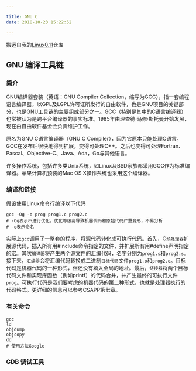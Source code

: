 ```yaml
---

title: GNU_C
date: 2018-10-23 15:22:52

---
```

搬运自我的[Linux0.11](https://github.com/GiantZwlin/linux0.11)仓库

## GNU 编译工具链

### 简介

GNU编译器套装（英语：GNU Compiler Collection，缩写为GCC），指一套编程语言编译器，以GPL及LGPL许可证所发行的自由软件，也是GNU项目的关键部分，也是GNU工具链的主要组成部分之一。GCC（特别是其中的C语言编译器）也常被认为是跨平台编译器的事实标准。1985年由理查德·马修·斯托曼开始发展，现在由自由软件基金会负责维护工作。
<!--more-->
原名为GNU C语言编译器（GNU C Compiler），因为它原本只能处理C语言。GCC在发布后很快地得到扩展，变得可处理C++。之后也变得可处理Fortran、Pascal、Objective-C、Java、Ada，Go与其他语言。

许多操作系统，包括许多类Unix系统，如Linux及BSD家族都采用GCC作为标准编译器。苹果计算机预装的Mac OS X操作系统也采用这个编译器。

### 编译和链接

假设使用Linux命令行编译以下代码

```shell
gcc -Og -o prog prog1.c prog2.c
# -Og表示不进行优化，优化等级高导致机器代码和原始代码严重变形，不易分析
# -o表示命名
```

实际上`gcc`调用了一整套的程序，将源代码转化成可执行代码。首先，C`预处理器`扩展源代码，插入所有用#include命令指定的文件，并扩展所有用#define声明指定的宏。其次`编译器`将产生两个源文件的汇编代码，名字分别为`prog1.s`和`prog2.s`。接下来，`汇编器`会将汇编代码转换成二进制`目标代码`文件`prog1.o`和`prog2.o`。目标代码是机器代码的一种形式，但还没有填入全局的地址。最后，`链接器`将两个目标代码文件和实现库函数（例如printf）的代码合并，并产生最终的可执行文件`prog`。可执行代码是我们要考虑的机器代码的第二种形式，也就是处理器执行的代码格式。更详细的信息可以参考CSAPP第七章。

### 有关命令

```shell
gcc
ld
objdump
objcopy
dd
# 使用方法Google
```

### GDB 调试工具

